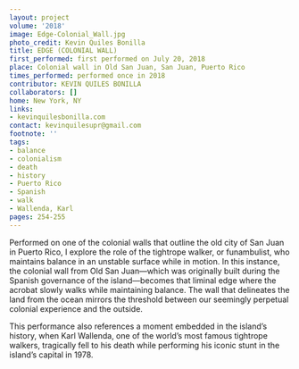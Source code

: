 ```yaml
---
layout: project
volume: '2018'
image: Edge-Colonial_Wall.jpg
photo_credit: Kevin Quiles Bonilla
title: EDGE (COLONIAL WALL)
first_performed: first performed on July 20, 2018
place: Colonial wall in Old San Juan, San Juan, Puerto Rico
times_performed: performed once in 2018
contributor: KEVIN QUILES BONILLA
collaborators: []
home: New York, NY
links:
- kevinquilesbonilla.com
contact: kevinquilesupr@gmail.com
footnote: ''
tags:
- balance
- colonialism
- death
- history
- Puerto Rico
- Spanish
- walk
- Wallenda, Karl
pages: 254-255
---
```


Performed on one of the colonial walls that outline the old city of San Juan in Puerto Rico, I explore the role of the tightrope walker, or funambulist, who maintains balance in an unstable surface while in motion. In this instance, the colonial wall from Old San Juan—which was originally built during the Spanish governance of the island—becomes that liminal edge where the acrobat slowly walks while maintaining balance. The wall that delineates the land from the ocean mirrors the threshold between our seemingly perpetual colonial experience and the outside.

This performance also references a moment embedded in the island’s history, when Karl Wallenda, one of the world’s most famous tightrope walkers, tragically fell to his death while performing his iconic stunt in the island’s capital in 1978.
